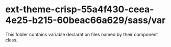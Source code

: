# ext-theme-crisp-55a4f430-ceea-4e25-b215-60beac66a629/sass/var

This folder contains variable declaration files named by their component class.
